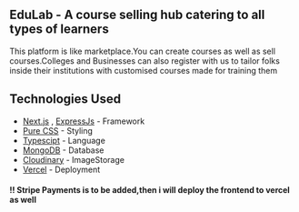 ## EduLab - A course selling hub catering to all types of learners

This platform is like marketplace.You can create courses as well as sell courses.Colleges and Businesses can also register with us to tailor folks inside their institutions with customised courses made for training them

## Technologies Used

  - [Next.js](https://nextjs.org/) , [ExpressJs](https://expressjs.com/) - Framework <!--- [Tailwind CSS](https://tailwindcss.com/) , [shadcn/ui](https://ui.shadcn.com/) - Styling-->
  - [Pure CSS](https://developer.mozilla.org/en-US/docs/Web/CSS) - Styling
  - [Typescipt](https://www.typescriptlang.org/) - Language
    <!--  - [react-hook-form](https://www.react-hook-form.com/) -->
  - [MongoDB](https://www.mongodb.com/) - Database
  - [Cloudinary](https://cloudinary.com/) - ImageStorage
  - [Vercel](https://vercel.com/) - Deployment

#### !! Stripe Payments is to be added,then i will deploy the frontend to vercel as well

